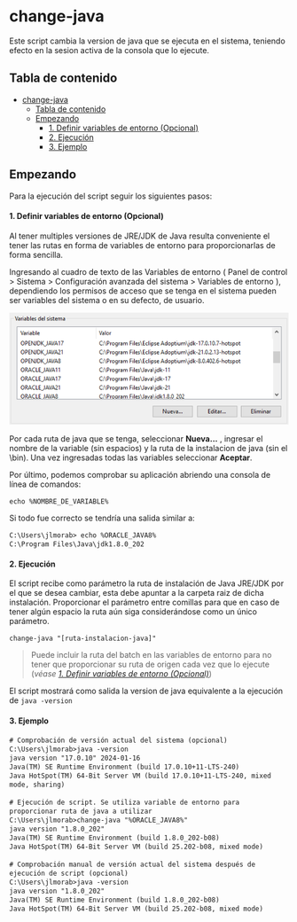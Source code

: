 # change-java

Este script cambia la version de java que se ejecuta en el sistema, teniendo efecto en la sesion activa de la consola que lo ejecute.

## Tabla de contenido
- [change-java](#change-java)
  - [Tabla de contenido](#tabla-de-contenido)
  - [Empezando](#empezando)
      - [1. Definir variables de entorno (Opcional)](#1-definir-variables-de-entorno-opcional)
      - [2. Ejecución](#2-ejecución)
      - [3. Ejemplo](#3-ejemplo)

## Empezando

Para la ejecución del script seguir los siguientes pasos:

#### 1. Definir variables de entorno (Opcional)

Al tener multiples versiones de JRE/JDK de Java resulta conveniente el tener las rutas en forma de variables de entorno para proporcionarlas de forma sencilla.

Ingresando al cuadro de texto de las Variables de entorno ( Panel de control > Sistema > Configuración avanzada del sistema > Variables de entorno ), dependiendo los permisos de acceso que se tenga en el sistema pueden ser variables del sistema o en su defecto, de usuario.

![Variables de entorno](./images/environment-variables.png)

Por cada ruta de java que se tenga, seleccionar __Nueva...__ , ingresar el nombre de la variable (sin espacios) y la ruta de la instalacion de java (sin el \bin). Una vez ingresadas todas las variables seleccionar __Aceptar__.

Por último, podemos comprobar su aplicación abriendo una consola de línea de comandos:

~~~batch
echo %NOMBRE_DE_VARIABLE%
~~~

Si todo fue correcto se tendría una salida similar a:

~~~batch
C:\Users\jlmorab> echo %ORACLE_JAVA8%
C:\Program Files\Java\jdk1.8.0_202 
~~~

#### 2. Ejecución

El script recibe como parámetro la ruta de instalación de Java JRE/JDK por el que se desea cambiar, esta debe apuntar a la carpeta raiz de dicha instalación. Proporcionar el parámetro entre comillas para que en caso de tener algún espacio la ruta aún siga considerándose como un único parámetro.

~~~batch
change-java "[ruta-instalacion-java]"
~~~

> Puede incluir la ruta del batch en las variables de entorno para no tener que proporcionar su ruta de origen cada vez que lo ejecute (_véase [1. Definir variables de entorno (Opcional)](#1-definir-variables-de-entorno-opcional)_)

El script mostrará como salida la version de java equivalente a la ejecución de `java -version`

#### 3. Ejemplo

~~~batch
# Comprobación de versión actual del sistema (opcional)
C:\Users\jlmorab>java -version
java version "17.0.10" 2024-01-16
Java(TM) SE Runtime Environment (build 17.0.10+11-LTS-240)
Java HotSpot(TM) 64-Bit Server VM (build 17.0.10+11-LTS-240, mixed mode, sharing)

# Ejecución de script. Se utiliza variable de entorno para proporcionar ruta de java a utilizar
C:\Users\jlmorab>change-java "%ORACLE_JAVA8%"
java version "1.8.0_202"
Java(TM) SE Runtime Environment (build 1.8.0_202-b08)
Java HotSpot(TM) 64-Bit Server VM (build 25.202-b08, mixed mode)

# Comprobación manual de versión actual del sistema después de ejecución de script (opcional)
C:\Users\jlmorab>java -version
java version "1.8.0_202"
Java(TM) SE Runtime Environment (build 1.8.0_202-b08)
Java HotSpot(TM) 64-Bit Server VM (build 25.202-b08, mixed mode)
~~~